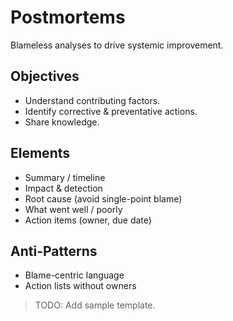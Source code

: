 # Postmortems

Blameless analyses to drive systemic improvement.

## Objectives
- Understand contributing factors.
- Identify corrective & preventative actions.
- Share knowledge.

## Elements
- Summary / timeline
- Impact & detection
- Root cause (avoid single-point blame)
- What went well / poorly
- Action items (owner, due date)

## Anti-Patterns
- Blame-centric language
- Action lists without owners

> TODO: Add sample template.
